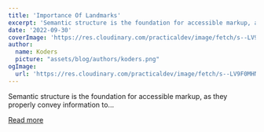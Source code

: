 ```yaml
---
title: 'Importance Of Landmarks'
excerpt: 'Semantic structure is the foundation for accessible markup, as they properly convey information to...'
date: '2022-09-30'
coverImage: 'https://res.cloudinary.com/practicaldev/image/fetch/s--LV9F0MHN--/c_imagga_scale,f_auto,fl_progressive,h_420,q_auto,w_1000/https://dev-to-uploads.s3.amazonaws.com/uploads/articles/qnmhaw0678hholdvb6bn.png'
author:
  name: Koders
  picture: "assets/blog/authors/koders.png"
ogImage:
  url: 'https://res.cloudinary.com/practicaldev/image/fetch/s--LV9F0MHN--/c_imagga_scale,f_auto,fl_progressive,h_420,q_auto,w_1000/https://dev-to-uploads.s3.amazonaws.com/uploads/articles/qnmhaw0678hholdvb6bn.png'
---
```


Semantic structure is the foundation for accessible markup, as they properly convey information to...

[Read more](https://dev.to/yuridevat/importance-of-landmarks-5d5k)
